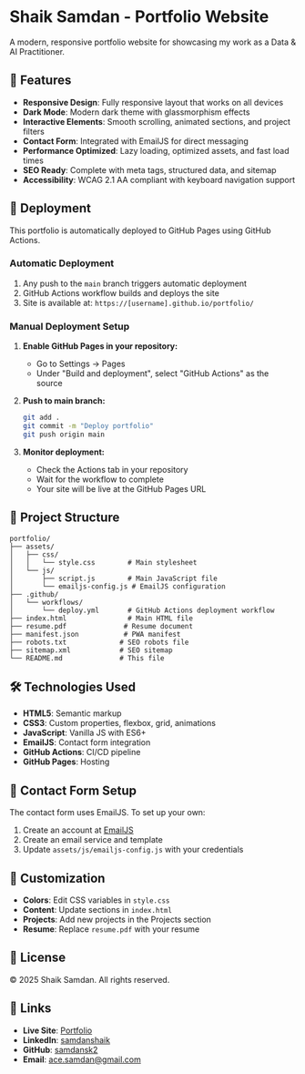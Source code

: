 # Shaik Samdan - Portfolio Website

A modern, responsive portfolio website for showcasing my work as a Data & AI Practitioner.

## 🌟 Features

- **Responsive Design**: Fully responsive layout that works on all devices
- **Dark Mode**: Modern dark theme with glassmorphism effects
- **Interactive Elements**: Smooth scrolling, animated sections, and project filters
- **Contact Form**: Integrated with EmailJS for direct messaging
- **Performance Optimized**: Lazy loading, optimized assets, and fast load times
- **SEO Ready**: Complete with meta tags, structured data, and sitemap
- **Accessibility**: WCAG 2.1 AA compliant with keyboard navigation support

## 🚀 Deployment

This portfolio is automatically deployed to GitHub Pages using GitHub Actions.

### Automatic Deployment

1. Any push to the `main` branch triggers automatic deployment
2. GitHub Actions workflow builds and deploys the site
3. Site is available at: `https://[username].github.io/portfolio/`

### Manual Deployment Setup

1. **Enable GitHub Pages in your repository:**
   - Go to Settings → Pages
   - Under "Build and deployment", select "GitHub Actions" as the source

2. **Push to main branch:**
   ```bash
   git add .
   git commit -m "Deploy portfolio"
   git push origin main
   ```

3. **Monitor deployment:**
   - Check the Actions tab in your repository
   - Wait for the workflow to complete
   - Your site will be live at the GitHub Pages URL

## 📁 Project Structure

```
portfolio/
├── assets/
│   ├── css/
│   │   └── style.css        # Main stylesheet
│   └── js/
│       ├── script.js        # Main JavaScript file
│       └── emailjs-config.js # EmailJS configuration
├── .github/
│   └── workflows/
│       └── deploy.yml       # GitHub Actions deployment workflow
├── index.html               # Main HTML file
├── resume.pdf              # Resume document
├── manifest.json           # PWA manifest
├── robots.txt             # SEO robots file
├── sitemap.xml            # SEO sitemap
└── README.md              # This file
```

## 🛠 Technologies Used

- **HTML5**: Semantic markup
- **CSS3**: Custom properties, flexbox, grid, animations
- **JavaScript**: Vanilla JS with ES6+
- **EmailJS**: Contact form integration
- **GitHub Actions**: CI/CD pipeline
- **GitHub Pages**: Hosting

## 📧 Contact Form Setup

The contact form uses EmailJS. To set up your own:

1. Create an account at [EmailJS](https://www.emailjs.com/)
2. Create an email service and template
3. Update `assets/js/emailjs-config.js` with your credentials

## 🎨 Customization

- **Colors**: Edit CSS variables in `style.css`
- **Content**: Update sections in `index.html`
- **Projects**: Add new projects in the Projects section
- **Resume**: Replace `resume.pdf` with your resume

## 📄 License

© 2025 Shaik Samdan. All rights reserved.

## 🔗 Links

- **Live Site**: [Portfolio](https://samdansk2.github.io/portfolio/)
- **LinkedIn**: [samdanshaik](https://linkedin.com/in/samdanshaik)
- **GitHub**: [samdansk2](https://github.com/samdansk2)
- **Email**: ace.samdan@gmail.com
